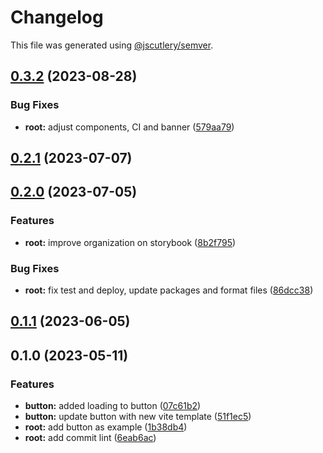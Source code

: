 # Changelog

This file was generated using [@jscutlery/semver](https://github.com/jscutlery/semver).

## [0.3.2](https://github.com/Novatics/novatics-ui/compare/button-0.3.1...button-0.3.2) (2023-08-28)


### Bug Fixes

* **root:** adjust components, CI and banner ([579aa79](https://github.com/Novatics/novatics-ui/commit/579aa791c1358545b3b8d50be1d00dbbebad0f16))

## [0.2.1](https://github.com/Novatics/novatics-ui/compare/button-0.2.0...button-0.2.1) (2023-07-07)

## [0.2.0](https://github.com/Novatics/novatics-ui/compare/button-0.1.1...button-0.2.0) (2023-07-05)


### Features

* **root:** improve organization on storybook ([8b2f795](https://github.com/Novatics/novatics-ui/commit/8b2f795811ab8304bb7d6ce2f56311949b3561d1))


### Bug Fixes

* **root:** fix test and deploy, update packages and format files ([86dcc38](https://github.com/Novatics/novatics-ui/commit/86dcc38a7efde19ca7051746e646663aea19ee28))

## [0.1.1](https://github.com/Novatics/novatics-ui/compare/button-0.1.0...button-0.1.1) (2023-06-05)

## 0.1.0 (2023-05-11)


### Features

* **button:** added loading to button ([07c61b2](https://github.com/Novatics/novatics-ui/commit/07c61b2feffcb16580a838948f65fd683eb3cb29))
* **button:** update button with new vite template ([51f1ec5](https://github.com/Novatics/novatics-ui/commit/51f1ec5c7a111a038c3e83d19e87c4c612d70d3b))
* **root:** add button as example ([1b38db4](https://github.com/Novatics/novatics-ui/commit/1b38db4a82c8a89120173168ab23db543900ef33))
* **root:** add commit lint ([6eab6ac](https://github.com/Novatics/novatics-ui/commit/6eab6aceca8f06d67904dcde1e542ccf2557e686))
